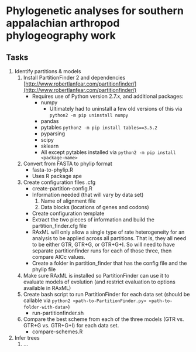# Phylogenetic analyses for southern appalachian arthropod phylogeography work

## Tasks
1. Identify partitions & models
    1. Install PartitionFinder 2 and dependencies [http://www.robertlanfear.com/partitionfinder/](http://www.robertlanfear.com/partitionfinder/)
        + Requires use of Python version 2.7.x, and additional packages:
            + numpy
                + Ultimately had to uninstall a few old versions of this via
                `python2 -m pip uninstall numpy`
            + pandas
            + pytables `python2 -m pip install tables==3.5.2`
            + pyparsing
            + scipy
            + sklearn
            + All except pytables installed via `python2 -m pip install <package-name>`
    2. Convert from FASTA to phylip format
        + fasta-to-phylip.R
        + Uses R package ape
    3. Create configuration files .cfg
        + create-partition-config.R
        + Information needed (that will vary by data set)
            1. Name of alignment file
            2. Data blocks (locations of genes and codons)
        + Create configuration template
        + Extract the two pieces of information and build the partition_finder.cfg file
        + RAxML will only allow a single type of rate heterogeneity for an analysis to be applied across all partitions. That is, they all need to be either GTR, GTR+G, or GTR+G+I. So will need to have separate partitionfinder runs for each of those three, then compare AICc values.
        + Create a folder in partition_finder that has the config file and the phylip file
    4. Make sure RAxML is installed so PartitionFinder can use it to evaluate models of evolution (and restrict evaluation to options available in RAxML)
    5. Create bash script to run PartitionFinder for each data set (should be callable via `python2 <path-to-PartitionFinder.py> <path-to-folder-with-data>`)
        + run-partitionfinder.sh
    6. Compare the best scheme from each of the three models (GTR vs. GTR+G vs. GTR+G+I) for each data set.
        + compare-schemes.R
2. Infer trees
    1. ...